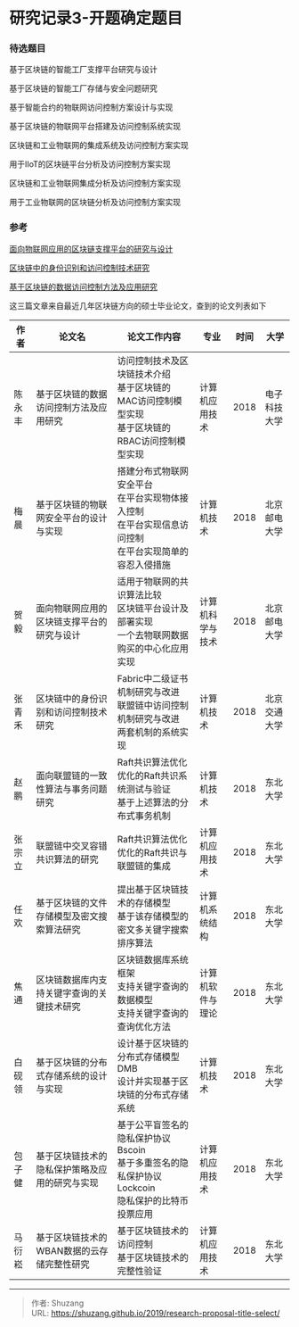 # 研究记录3-开题确定题目


### 待选题目

基于区块链的智能工厂支撑平台研究与设计

基于区块链的智能工厂存储与安全问题研究

基于智能合约的物联网访问控制方案设计与实现

基于区块链的物联网平台搭建及访问控制系统实现

区块链和工业物联网的集成系统及访问控制方案实现

用于IIoT的区块链平台分析及访问控制方案实现

区块链和工业物联网集成分析及访问控制方案实现

用于工业物联网的区块链分析及访问控制方案实现

### 参考

[面向物联网应用的区块链支撑平台的研究与设计](<http://kns.cnki.net/KCMS/detail/detail.aspx?dbcode=CMFD&dbname=CMFD201802&filename=1018117063.nh&uid=WEEvREcwSlJHSldRa1FhdkJkVG1BK3kxOGVKWjA3czdrcXRUeldnZkJaTT0=$9A4hF_YAuvQ5obgVAqNKPCYcEjKensW4IQMovwHtwkF4VYPoHbKxJw!!&v=MjU0MzlQVkYyNkZySzVHZEhLckpFYlBJUjhlWDFMdXhZUzdEaDFUM3FUcldNMUZyQ1VSTE9mWWVkbkZ5RGdWTDM=>)

[区块链中的身份识别和访问控制技术研究](<http://kreader.cnki.net/Kreader/CatalogViewPage.aspx?dbCode=cdmd&filename=1018138959.nh&tablename=CMFD201901&compose=&first=1&uid=WEEvREcwSlJHSldRa1FhdkJkVG1BK3kwWFBZMHE3YmhCbjFIOXdKWWtibz0=$9A4hF_YAuvQ5obgVAqNKPCYcEjKensW4IQMovwHtwkF4VYPoHbKxJw!!>)

[基于区块链的数据访问控制方法及应用研究](<http://kreader.cnki.net/Kreader/CatalogViewPage.aspx?dbCode=cdmd&filename=1018707992.nh&tablename=CMFD201802&compose=&first=1&uid=WEEvREcwSlJHSldRa1FhdkJkVG1BK3kwWFBZMHE3YmhCbjFIOXdKWWtibz0=$9A4hF_YAuvQ5obgVAqNKPCYcEjKensW4IQMovwHtwkF4VYPoHbKxJw!!>)

这三篇文章来自最近几年区块链方向的硕士毕业论文，查到的论文列表如下

| 作者   | 论文名                                         | 论文工作内容                                                 | 专业             | 时间 | 大学         |
| ------ | ---------------------------------------------- | ------------------------------------------------------------ | ---------------- | ---- | ------------ |
| 陈永丰 | 基于区块链的数据访问控制方法及应用研究         | 访问控制技术及区块链技术介绍 <br>基于区块链的MAC访问控制模型实现 <br>基于区块链的RBAC访问控制模型实现 | 计算机应用技术   | 2018 | 电子科技大学 |
| 梅晨   | 基于区块链的物联网安全平台的设计与实现         | 搭建分布式物联网安全平台 <br>在平台实现物体接入控制 <br>在平台实现信息访问控制 <br>在平台实现简单的容忍入侵措施 | 计算机技术       | 2018 | 北京邮电大学 |
| 贺毅   | 面向物联网应用的区块链支撑平台的研究与设计     | 适用于物联网的共识算法比较 <br>区块链平台设计及部署实现<br> 一个去物联网数据购买的中心化应用实现 | 计算机科学与技术 | 2018 | 北京邮电大学 |
| 张青禾 | 区块链中的身份识别和访问控制技术研究           | Fabric中二级证书机制研究与改进 <br>联盟链中访问控制机制研究与改进<br> 两套机制的系统实现 | 计算机技术       | 2018 | 北京交通大学 |
| 赵鹏   | 面向联盟链的一致性算法与事务问题研究           | Raft共识算法优化 <br>优化的Raft共识系统测试与验证<br>基于上述算法的分布式事务机制 | 计算机技术       | 2018 | 东北大学     |
| 张宗立 | 联盟链中交叉容错共识算法的研究                 | Raft共识算法优化<br>优化的Raft共识与联盟链的集成             | 计算机应用技术   | 2018 | 东北大学     |
| 任欢   | 基于区块链的文件存储模型及密文搜索算法研究     | 提出基于区块链技术的存储模型<br>基于该存储模型的密文多关键字搜索排序算法 | 计算机系统结构   | 2018 | 东北大学     |
| 焦通   | 区块链数据库内支持关键字查询的关键技术研究     | 区块链数据库系统框架<br>支持关键字查询的数据模型<br>支持关键字查询的查询优化方法 | 计算机软件与理论 | 2018 | 东北大学     |
| 白砚领 | 基于区块链的分布式存储系统的设计与实现         | 设计基于区块链的分布式存储模型DMB<br>设计并实现基于区块链的分布式存储系统 | 计算机技术       | 2018 | 东北大学     |
| 包子健 | 基于区块链技术的隐私保护策略及应用的研究与实现 | 基于公平盲签名的隐私保护协议Bscoin<br>基于多重签名的隐私保护协议Lockcoin<br>隐私保护的比特币投票应用 | 计算机应用技术   | 2018 | 东北大学     |
| 马衍崧 | 基于区块链技术的WBAN数据的云存储完整性研究     | 基于区块链技术的访问控制<br>基于区块链技术的完整性验证       | 计算机应用技术   | 2018 | 东北大学     |


---

> 作者: Shuzang  
> URL: https://shuzang.github.io/2019/research-proposal-title-select/  

